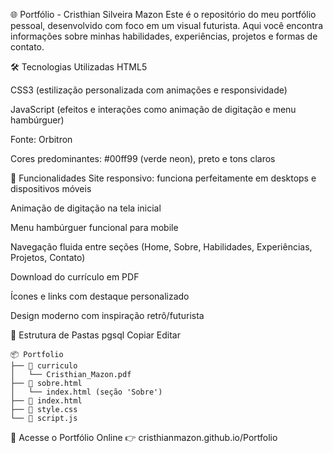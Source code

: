 🌐 Portfólio - Cristhian Silveira Mazon
Este é o repositório do meu portfólio pessoal, desenvolvido com foco em um visual futurista. Aqui você encontra informações sobre minhas habilidades, experiências, projetos e formas de contato.

🛠️ Tecnologias Utilizadas
HTML5

CSS3 (estilização personalizada com animações e responsividade)

JavaScript (efeitos e interações como animação de digitação e menu hambúrguer)

Fonte: Orbitron

Cores predominantes: #00ff99 (verde neon), preto e tons claros

🎯 Funcionalidades
Site responsivo: funciona perfeitamente em desktops e dispositivos móveis

Animação de digitação na tela inicial

Menu hambúrguer funcional para mobile

Navegação fluida entre seções (Home, Sobre, Habilidades, Experiências, Projetos, Contato)

Download do currículo em PDF

Ícones e links com destaque personalizado

Design moderno com inspiração retrô/futurista

📁 Estrutura de Pastas
pgsql
Copiar
Editar

```text
📦 Portfolio
├── 📁 curriculo
│   └── Cristhian_Mazon.pdf
├── 📁 sobre.html
│   └── index.html (seção 'Sobre')
├── 📄 index.html
├── 📄 style.css
└── 📄 script.js
```

🔗 Acesse o Portfólio Online
👉 cristhianmazon.github.io/Portfolio
